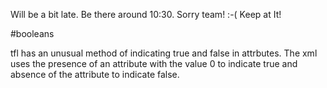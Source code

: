 Will be a bit late. Be there around 10:30. Sorry team! :-( Keep at It!

#booleans

tfl has an unusual method of indicating true and false in attrbutes. The xml uses 
the presence of an attribute with the value 0 to indicate true and absence of the 
attribute to indicate false.

